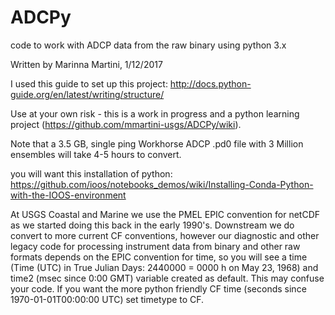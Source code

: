 # ADCPy

code to work with ADCP data from the raw binary using python 3.x

Written by Marinna Martini, 1/12/2017

I used this guide to set up this project:
http://docs.python-guide.org/en/latest/writing/structure/

Use at  your own risk - this is a work in progress and a python learning project (https://github.com/mmartini-usgs/ADCPy/wiki).

Note that a 3.5 GB, single ping Workhorse ADCP .pd0 file with 3 Million ensembles will take 4-5 hours to convert.

you will want this installation of python:
https://github.com/ioos/notebooks_demos/wiki/Installing-Conda-Python-with-the-IOOS-environment

At USGS Coastal and Marine we use the PMEL EPIC convention for netCDF as we started doing this back in the early 1990's.  Downstream we do convert to more current CF conventions, however our diagnostic and other legacy code for processing instrument data from binary and other raw formats depends on the EPIC convention for time, so you will see a time (Time (UTC) in True Julian Days: 2440000 = 0000 h on May 23, 1968) and time2 (msec since 0:00 GMT) variable created as default.  This may confuse your code.  If you want the more python friendly CF time (seconds since 1970-01-01T00:00:00 UTC) set timetype to CF.
